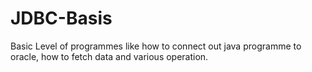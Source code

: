 # JDBC-Basis
Basic Level of programmes like how to connect out java programme to oracle, how to fetch data and various operation.
